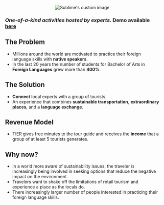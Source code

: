 
 <p align="center">
  <img src="https://github.com/LorenFiorini/CraftHack-2022/blob/main/public/img/for_readme.jpg" alt="Sublime's custom image"/>
</p>

### *One-of-a-kind activities hosted by experts.*             Demo available [here](https://crafthack2022.netlify.app/)


##  The Problem
+ Millions around the world are motivated to practice their foreign language skills with **native speakers**.
+ In the last 20 years the number of students for Bachelor of Arts in **Foreign Languages** grew more than **400%**.

## The Solution
+ **Connect** local experts with a group of tourists.
+  An experience that combines **sustainable transportation**, **extraordinary places**, and a **language exchange**.

## Revenue Model
+ TIER gives free minutes to the tour guide and receives the **income** that a group of at least 5 tourists generates. 

## Why now?
+ In a world more aware of sustainability issues, the traveler is increasingly being involved in seeking options that reduce the negative impact on the environment.
+ Travelers want to shake off the limitations of retail tourism and experience a place as the locals do.
+ There increasingly larger number of people interested in practicing their foreign language skills.

